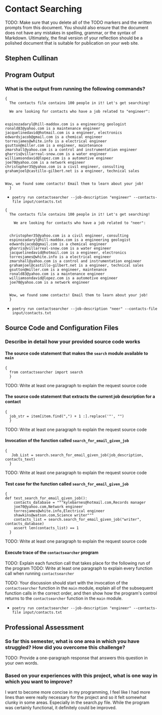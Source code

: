 # Contact Searching

TODO: Make sure that you delete all of the TODO markers and the written prompts
from this document. You should also ensure that the document does not have any
mistakes in spelling, grammar, or the syntax of Markdown. Ultimately, the final
version of your reflection should be a polished document that is suitable for
publication on your web site.

## Stephen Cullinan

## Program Output

### What is the output from running the following commands?

```
{
  The contacts file contains 100 people in it! Let's get searching!

  We are looking for contacts who have a job related to "engineer":


espinozadaryl@hill-maddox.com is a engineering geologist
ronald83@yahoo.com is a maintenance engineer
jacquelinedavid@hotmail.com is a engineer, electronics
edwardsjacob@gmail.com is a chemical engineer
torresjames@white.info is a electrical engineer
gsutton@miller.com is a engineer, maintenance
zmarshall@yahoo.com is a control and instrumentation engineer
gharris@villarreal-snow.com is a water engineer
williamsondavid@lopez.com is a automotive engineer
joe70@yahoo.com is a network engineer
christopher35@yahoo.com is a civil engineer, consulting
grahamjoel@castillo-gilbert.net is a engineer, technical sales


Wow, we found some contacts! Email them to learn about your job!
  }
  ```

- `poetry run contactsearcher --job-description "engineer" --contacts-file input/contacts.txt`

```
{
  The contacts file contains 100 people in it! Let's get searching!

    We are looking for contacts who have a job related to "neer":


  christopher35@yahoo.com is a civil engineer, consulting
  espinozadaryl@hill-maddox.com is a engineering geologist
  edwardsjacob@gmail.com is a chemical engineer
  gharris@villarreal-snow.com is a water engineer
  jacquelinedavid@hotmail.com is a engineer, electronics
  torresjames@white.info is a electrical engineer
  zmarshall@yahoo.com is a control and instrumentation engineer
  grahamjoel@castillo-gilbert.net is a engineer, technical sales
  gsutton@miller.com is a engineer, maintenance
  ronald83@yahoo.com is a maintenance engineer
  williamsondavid@lopez.com is a automotive engineer
  joe70@yahoo.com is a network engineer


  Wow, we found some contacts! Email them to learn about your job!
  }
  ```

- `poetry run contactsearcher --job-description "neer" --contacts-file input/contacts.txt`

## Source Code and Configuration Files

### Describe in detail how your provided source code works

#### The source code statement that makes the `search` module available to `main`

```
{
  from contactsearcher import search
  }
  ```
TODO: Write at least one paragraph to explain the request source code

#### The source code statement that extracts the current job description for a contact

```
{
  job_str = item[item.find(",") + 1 :].replace('"', "")
  }
  ```
TODO: Write at least one paragraph to explain the request source code

#### Invocation of the function called `search_for_email_given_job`

```
{
   Job_List = search.search_for_email_given_job(job_description, contacts_text)
  }
  ```
TODO: Write at least one paragraph to explain the request source code

#### Test case for the function called `search_for_email_given_job`

```
{
def test_search_for_email_given_job():
    contacts_database = """kylebarnes@hotmail.com,Records manager
    joe70@yahoo.com,Network engineer
    torresjames@white.info,Electrical engineer
    shawkins@watson.com,Science writer"""
    contacts_list = search.search_for_email_given_job("writer", contacts_database)
    assert len(contacts_list) == 1
  }
  ```
TODO: Write at least one paragraph to explain the request source code

#### Execute trace of the `contactsearcher` program

TODO: Explain each function call that takes place for the following run of the program
TODO: Write at least one paragraph to explain every function call when running `contactsearcher`

TODO: Your discussion should start with the invocation of the `contactsearcher`
function in the `main` module, explain all of the subsequent function calls in
the correct order, and then show how the program's control returns to the
`contactsearcher` function in the `main` module.

- `poetry run contactsearcher --job-description "engineer" --contacts-file input/contacts.txt`

## Professional Assessment

### So far this semester, what is one area in which you have struggled? How did you overcome this challenge?

TODO: Provide a one-paragraph response that answers this question in your own words.

### Based on your experiences with this project, what is one way in which you want to improve?

I want to become more concise in my programming, I feel like I had more lines than were really necessary for the project and so it felt somewhat clunky in some areas. Especially in the search.py file. While the program was certainly functional, it definitely could be improved.
